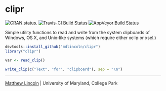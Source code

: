 clipr
=====

[![CRAN status.](http://www.r-pkg.org/badges/version/clipr)](http://www.r-pkg.org/pkg/clipr)
[![Travis-CI Build Status](https://travis-ci.org/mdlincoln/clipr.svg?branch=master)](https://travis-ci.org/mdlincoln/clipr)
[![AppVeyor Build Status](https://ci.appveyor.com/api/projects/status/github/mdlincoln/clipr?branch=master&svg=true)](https://ci.appveyor.com/project/mdlincoln/clipr)

Simple utility functions to read and write from the system clipboards of Windows, OS X, and Unix-like systems (which require either xclip or xsel.)

```R
devtools::install_github("mdlincoln/clipr")
library("clipr")

var <- read_clip()

write_clip(c("Text", "for", "clipboard"), sep = "\n")
```

---
[Matthew Lincoln](http://matthewlincoln.net) | University of Maryland, College Park
